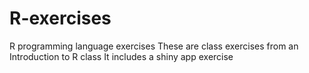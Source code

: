 # R-exercises
R programming language exercises 
These are class exercises from an Introduction to R class
It includes a shiny app exercise 

